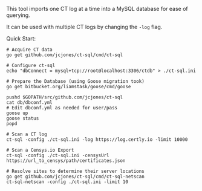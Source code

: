 This tool imports one CT log at a time into a MySQL database for ease of querying.

It can be used with multiple CT logs by changing the `-log` flag.

Quick Start:
```
# Acquire CT data
go get github.com/jcjones/ct-sql/cmd/ct-sql

# Configure ct-sql
echo "dbConnect = mysql+tcp://root@localhost:3306/ctdb" > ./ct-sql.ini

# Prepare the Database (using Goose migration took)
go get bitbucket.org/liamstask/goose/cmd/goose

pushd $GOPATH/src/github.com/jcjones/ct-sql
cat db/dbconf.yml
# Edit dbconf.yml as needed for user/pass
goose up
goose status
popd

# Scan a CT log
ct-sql -config ./ct-sql.ini -log https://log.certly.io -limit 10000

# Scan a Censys.io Export
ct-sql -config ./ct-sql.ini -censysUrl https://url_to_censys/path/certificates.json

# Resolve sites to determine their server locations
go get github.com/jcjones/ct-sql/cmd/ct-sql-netscan
ct-sql-netscan -config ./ct-sql.ini -limit 10
```
